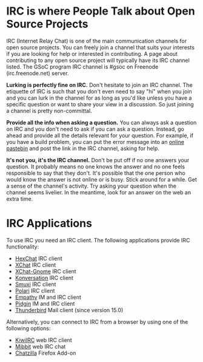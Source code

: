 # IRC is where People Talk about Open Source Projects #

IRC (Internet Relay Chat) is one of the main communication channels for open source projects. You can freely join a channel that suits your interests if you are looking for help or interested in contributing. A page about contributing to any open source project will typically have its IRC channel listed. The GSoC program IRC channel is #gsoc on Freenode (irc.freenode.net) server.

**Lurking is perfectly fine on IRC.** Don't hesitate to join an IRC channel. The etiquette of IRC is such that you don't even need to say "hi" when you join and you can lurk in the channel for as long as you'd like unless you have a specific question or want to share your view in a discussion. So just joining a channel is pretty non-committal.

**Provide all the info when asking a question.** You can always ask a question on IRC and you don't need to ask if you can ask a question. Instead, go ahead and provide all the details relevant for your question. For example, if you have a build problem, you can put the error message into an [online pastebin](http://pastebin.com) and post the link in the IRC channel, asking for help.

**It's not you, it's the IRC channel.** Don't be put off if no one answers your question. It probably means no one knows the answer and no one feels responsible to say that they don't. It's possible that the one person who would know the answer is not online or is busy. Stick around for a while. Get a sense of the channel's activity. Try asking your question when the channel seems livelier. In the meantime, look for an answer on the web an extra time.

# IRC Applications #

To use IRC you need an IRC client. The following applications provide IRC functionality:

  * [HexChat](http://hexchat.github.io) IRC client
  * [XChat](http://xchat.org) IRC client
  * [XChat-Gnome](https://live.gnome.org/Xchat-Gnome) IRC client
  * [Konversation](http://www.kde.org/applications/internet/konversation) IRC client
  * [Smuxi](http://www.smuxi.org) IRC client
  * [Polari](https://wiki.gnome.org/Apps/Polari) IRC client
  * [Empathy](https://live.gnome.org/Empathy) IM and IRC client
  * [Pidgin](http://www.pidgin.im) IM and IRC client
  * [Thunderbird](http://www.mozilla.org/thunderbird) Mail client (since version 15.0)

Alternatively, you can connect to IRC from a browser by using one of the following options:

  * [KiwiIRC](https://kiwiirc.com) web IRC client
  * [Mibbit](http://mibbit.com) web IRC chat
  * [Chatzilla](https://addons.mozilla.org/en-US/firefox/addon/16) Firefox Add-on